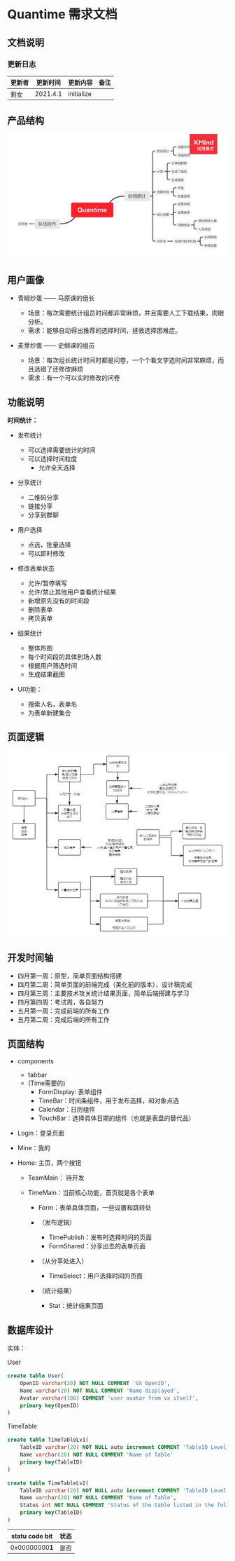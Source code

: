 # Quantime 需求文档

## 文档说明

### 更新日志

| 更新者 | 更新时间 | 更新内容   | 备注 |
| ------ | -------- | ---------- | ---- |
| 剩女   | 2021.4.1 | initialize |      |



## 产品结构

![](./src/Quantime.png)

## 用户画像

+ 青椒炒蛋 —— 马原课的组长

  + 场景：每次需要统计组员时间都非常麻烦，并且需要人工下载结果，肉眼分析。
  + 需求：能够自动得出推荐的选择时间，拯救选择困难症。

+ 麦芽炒蛋 —— 史纲课的组员

  + 场景：每次组长统计时间时都是问卷，一个个看文字选时间非常麻烦，而且选错了还修改麻烦
  + 需求：有一个可以实时修改的问卷

  

## 功能说明

**时间统计：**

+ 发布统计

  + 可以选择需要统计的时间
  + 可以选择时间粒度
    + 允许全天选择

+ 分享统计

  + 二维码分享
  + 链接分享
  + 分享到群聊

+ 用户选择

  + 点选，批量选择
  + 可以即时修改

+ 修改表单状态

  + 允许/暂停填写
  + 允许/禁止其他用户查看统计结果
  + 新增原先没有的时间段
  + 删除表单
  + 拷贝表单

+ 结果统计

  + 整体热图
  + 每个时间段的具体到场人数
  + 根据用户筛选时间
  + 生成结果截图

+ UI功能：

  + 搜索人名，表单名
  + 为表单新建集合

  

## 页面逻辑

![](./src/Quantime2.png)



## 开发时间轴

+ 四月第一周：原型，简单页面结构搭建
+ 四月第二周：简单页面的前端完成（美化前的版本），设计稿完成
+ 四月第三周：主要技术攻关统计结果页面，简单后端搭建与学习
+ 四月第四周：考试周，各自努力
+ 五月第一周：完成前端的所有工作
+ 五月第二周：完成后端的所有工作

## 页面结构

+ components

  + tabbar
  + (Time需要的)
    + FormDisplay: 表单组件
    + TimeBar：时间条组件，用于发布选择，和对象点选
    + Calendar：日历组件
    + TouchBar：选择具体日期的组件（也就是表盘的替代品）

  

+ Login：登录页面

+ Mine：我的

+ Home: 主页，两个按钮

  + TeamMain： 待开发

  + TimeMain：当前核心功能，首页就是各个表单

    + Form：表单具体页面，一些设置和跳转处

    + （发布逻辑）

      + TimePublish：发布时选择时间的页面
      + FormShared：分享出去的表单页面

    + （从分享处进入）

      + TimeSelect：用户选择时间的页面

    + （统计结果）

      + Stat：统计结果页面

        



## 数据库设计

实体：

User

```sql
create table User(
	OpenID varchar(20) NOT NULL COMMENT 'VX OpenID',
    Name varchar(20) NOT NULL COMMENT 'Name displayed',
    Avatar varchar(100) COMMENT 'user avatar from vx itself',
    primary key(OpenID)
)
```



TimeTable

```sql
create table TimeTableLv1(
	TableID varchar(20) NOT NULL auto increment COMMENT 'TableID Level 1'
    Name varchar(20) NOT NULL COMMENT 'Name of Table'
    primary key(TableID)
)
```



```sql
create table TimeTableLv2(
	TableID varchar(20) NOT NULL auto increment COMMENT 'TableID Level 2'
    Name varchar(20) NOT NULL COMMENT 'Name of Table',
    Status int NOT NULL COMMENT 'Status of the table listed in the following'
    primary key(TableID)
)
```

| statu code bit  | 状态 |
| --------------- | ---- |
| 0x00000000**1** | 是否 |

